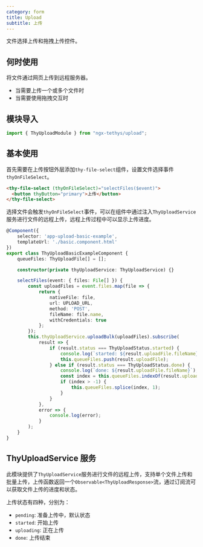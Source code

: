 ```yaml
---
category: form
title: Upload
subtitle: 上传
---
```


<alert>文件选择上传和拖拽上传控件。</alert>

## 何时使用
将文件通过网页上传到远程服务器。
- 当需要上传一个或多个文件时
- 当需要使用拖拽交互时

## 模块导入
```ts
import { ThyUploadModule } from "ngx-tethys/upload";
```

## 基本使用
首先需要在上传按钮外层添加`thy-file-select`组件，设置文件选择事件`thyOnFileSelect`。
```html
<thy-file-select (thyOnFileSelect)="selectFiles($event)">
  <button thyButton="primary">上传</button>
</thy-file-select>
```
选择文件会触发`thyOnFileSelect`事件，可以在组件中通过注入`ThyUploadService`服务进行文件的远程上传，远程上传过程中可以显示上传进度。

```ts
@Component({
    selector: 'app-upload-basic-example',
    templateUrl: './basic.component.html'
})
export class ThyUploadBasicExampleComponent {
    queueFiles: ThyUploadFile[] = [];

    constructor(private thyUploadService: ThyUploadService) {}

    selectFiles(event: { files: File[] }) {
        const uploadFiles = event.files.map(file => {
            return {
                nativeFile: file,
                url: UPLOAD_URL,
                method: 'POST',
                fileName: file.name,
                withCredentials: true
            };
        });
        this.thyUploadService.uploadBulk(uploadFiles).subscribe(
            result => {
                if (result.status === ThyUploadStatus.started) {
                    console.log(`started: ${result.uploadFile.fileName}`);
                    this.queueFiles.push(result.uploadFile);
                } else if (result.status === ThyUploadStatus.done) {
                    console.log(`done: ${result.uploadFile.fileName}`);
                    const index = this.queueFiles.indexOf(result.uploadFile);
                    if (index > -1) {
                        this.queueFiles.splice(index, 1);
                    }
                }
            },
            error => {
                console.log(error);
            }
        );
    }
}
```

## ThyUploadService 服务

此模块提供了`ThyUploadService`服务进行文件的远程上传，支持单个文件上传和批量上传，上传函数返回一个`Observable<ThyUploadResponse>`流，通过订阅流可以获取文件上传的进度和状态。

上传状态有四种，分别为：
- `pending`: 准备上传中，默认状态
- `started`: 开始上传
- `uploading`: 正在上传
- `done`: 上传结束


